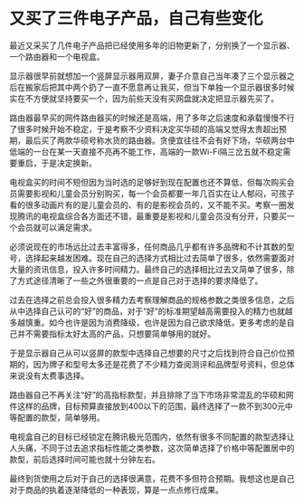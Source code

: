 # 又买了三件电子产品，自己有些变化


最近又采买了几件电子产品把已经使用多年的旧物更新了，分别换了一个显示器、一个路由器和一个电视盒。

显示器很早前就想加一个竖屏显示器用双屏，妻子介意自己当年凑了三个显示器之后在搬家后把其中两个扔了一直不愿意再让我买，但当下单独一个显示器很多时候实在不方便就坚持要买一个，因为前些天没有买网盘就决定把显示器先买了。

路由器最早买的网件路由器买的时候还是高端，用了多年之后速度和承载慢慢不行了很多时候开始不稳定，于是考察不少资料决定买华硕的高端又觉得太贵超出预期，最后买了两款华硕号称水货的路由器。贪便宜往往不会有好下场，华硕两台中低端的一台在某一天直接不亮再不能工作，高端的一款Wi-Fi隔三岔五就不稳定需要重启，于是决定换新。

电视盒买的时间不短但因为当时选的足够好到现在配置也还不算低，但每次购买会员需要影视和儿童会员分别购买，每一个会员都要一年几百实在让人郁闷，可孩子看的很多动画片有的是儿童会员的、有的是影视会员的，又不能不买。考察一圈发现腾讯的电视盒综合各方面还不错，最重要是影视和儿童会员没有分开，只要买一个会员就可以满足需求。

必须说现在的市场远比过去丰富得多，任何商品几乎都有许多品牌和不计其数的型号，选择起来越发困难。现在自己的选择方式相比过去简单了很多，依然需要面对大量的资讯信息，投入许多时间精力。最终自己的选择相比过去又简单了很多，除了方式途径清晰了一些之外很重要的一点是自己对于选择的要求降低了。

过去在选择之前总会投入很多精力去考察理解商品的规格参数之类很多信息，之后从中选择自己认可的“好”的商品，对于“好”的标准期望越高需要投入的精力也就越多越慎重。如今也许是因为消费降级，也许是因为自己欲求降低，更多考虑的是自己并不需要指标太好太高的产品，只想要简单够用的就好。

于是显示器自己从可以竖屏的款型中选择自己想要的尺寸之后找到符合自己价位预期的，因为牌子和型号太多还是花费了不少精力查阅测评和品牌型号资料，但总体来说没有太费事选择。

路由器自己不再关注“好”的高指标款型，并且排除了当下市场非常混乱的华硕和网件这样的品牌，目标预算直接放到400以下的范围，最终选择了一款不到300元中等配置的款型，简单够用。

电视盒自己的目标已经锁定在腾讯极光范围内，依然有很多不同配置的款型选择让人头痛，不同于过去追求指标性能之类参数，这次简单选择了价格中等配置居中的款型，前后选择时间可能也就十分钟左右。

最终到货使用之后对于自己的选择很满意，花费不多但符合预期。我想这也是自己对于商品的执着逐渐降低的一种表现，算是一点点修行成果。
